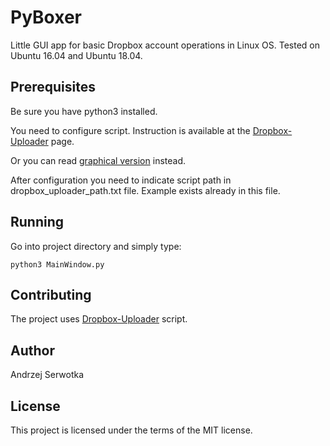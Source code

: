 # PyBoxer

Little GUI app for basic Dropbox account operations in Linux OS. Tested on Ubuntu 16.04 and Ubuntu 18.04.

## Prerequisites

Be sure you have python3 installed.

You need to configure script. Instruction is available at the [Dropbox-Uploader](Dropbox-Uploader) page.

Or you can read [graphical version](http://raspi.tv/2013/how-to-use-dropbox-with-raspberry-pi) instead.

After configuration you need to indicate script path in dropbox_uploader_path.txt file. Example exists already in this file.

## Running

Go into project directory and simply type:

```
python3 MainWindow.py
```

## Contributing

The project uses [Dropbox-Uploader](https://github.com/andreafabrizi/Dropbox-Uploader) script.

## Author

Andrzej Serwotka

## License

This project is licensed under the terms of the MIT license.
